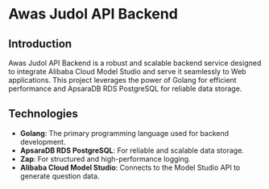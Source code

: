 # Awas Judol API Backend

## Introduction

Awas Judol API Backend is a robust and scalable backend service designed to integrate Alibaba Cloud Model Studio and serve it seamlessly to Web applications. This project leverages the power of Golang for efficient performance and ApsaraDB RDS PostgreSQL for reliable data storage.

## Technologies

- **Golang**: The primary programming language used for backend development.
- **ApsaraDB RDS PostgreSQL**: For reliable and scalable data storage.
- **Zap**: For structured and high-performance logging.
- **Alibaba Cloud Model Studio**: Connects to the Model Studio API to generate question data.
